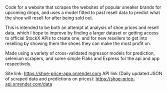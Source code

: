 Code for a website that scrapes the websites of popular sneaker brands for upcoming drops, and uses a model fitted to past resell data to predict what the shoe will resell for after being sold out.

This is intended to be both an attempt at analysis of shoe prices and resell data, which I hope to improve by finding a larger dataset or getting access to official StockX APIs to create one, and for new resellers to get into reselling by showing them the shoes they can make the most profit on.

Made using a variety of cross-validated regressor models for prediction, selenium scrapers, and some simple Flaks and Express for the api and app respectively.

Site link: https://shoe-price-app.onrender.com
API link (Daily updated JSON of scraped data and predictions on prices): https://shoe-price-api.onrender.com/data
